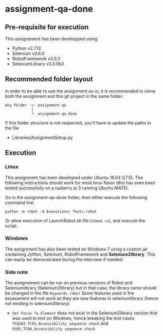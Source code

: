 # assignment-qa-done

## Pre-requisite for execution

This assignement has been developped using:
- Python v2.7.12
- Selenium v3.6.0
- RobotFramework v3.0.2
- SeleniumLibrary v3.0.0b3

## Recommended folder layout

In order to be able to use the assignment as-is, it is recommended to clone both the assignment and this git project in the same folder:
```
Any Folder -┬- assignment-qa
            |
            └- assignment-qa-done
``` 
If this folder structure is not respected, you'll have to update the paths in the file
- Libraries/AssignmentSetup.py

## Execution
### Linux 

This assignment has been developed under Ubuntu 16.04 (LTS). The following instructions should work for most linux flavor (this has even been tested successfully on a rasberry pi 3 running Ubuntu MATE). 

Go in the assignment-qa-done folder, then either execute the following command line:
```
python -m robot -d Executions/ Tests.robot
```
Or allow execution of LaunchRobot.sh file (```chmod +x```), and execute the script.

### Windows

The assignment has also been tested on Windows 7 using a custom jar containing Jython, Selenium, RobotFramework and **Selenium2library**. This can easily be demonstrated during the interview if needed.

### Side note

The assignement can be run on previous versions of Robot and Seleniumlibrary (Selenium2library) but in that case, the library name should be changed in the file ```Keywords.robot```
Some features used in the assessment will not work as they are new features in seleniumlibrary (hence not existing in selenium2library):
- ```Set Focus To Element``` does not exist in the Selenium2library version that was used to test on Windows, hence breaking the test cases ```TCUS03_TC03_Accessibility sequence check``` and ```US03_TC04_Accessibility sequence check```

